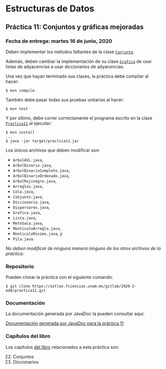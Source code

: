 Estructuras de Datos
====================

Práctica 11: Conjuntos y gráficas mejoradas
-------------------------------------------

### Fecha de entrega: martes 16 de junio, 2020

Deben implementar los métodos faltantes de la clase
[`Conjunto`](https://aztlan.fciencias.unam.mx/gitlab/2020-2-edd/practica11/blob/master/src/main/java/mx/unam/ciencias/edd/Conjunto.java).

Además, deben cambiar la implementación de su clase
[`Grafica`](https://aztlan.fciencias.unam.mx/gitlab/2020-2-edd/practica11/blob/master/src/main/java/mx/unam/ciencias/edd/Grafica.java)
de usar listas de adyacencias a usar diccionarios de adyacencias.

Una vez que hayan terminado sus clases, la práctica debe compilar al hacer:

```
$ mvn compile
```

También debe pasar todas sus pruebas unitarias al hacer:

```
$ mvn test
```

Y por último, debe correr correctamente el programa escrito en la clase
[`Practica11`](https://aztlan.fciencias.unam.mx/gitlab/2020-2-edd/practica11/blob/master/src/main/java/mx/unam/ciencias/edd/Practica11.java)
al ejecutar:

```
$ mvn install
...
$ java -jar target/practica11.jar
```

Los únicos archivos que deben modificar son:

* `ArbolAVL.java`,
* `ArbolBinario.java`,
* `ArbolBinarioCompleto.java`,
* `ArbolBinarioOrdenado.java`,
* `ArbolRojinegro.java`,
* `Arreglos.java`,
* `Cola.java`,
* `Conjunto.java`,
* `Diccionario.java`,
* `Dispersores.java`,
* `Grafica.java`,
* `Lista.java`,
* `MeteSaca.java`,
* `MonticuloArreglo.java`,
* `MonticuloMinimo.java`, y
* `Pila.java`.

*No deben modificar de ninguna manera ninguno de los otros archivos de la
práctica*.

### Repositorio

Pueden clonar la práctica con el siguiente comando:

```
$ git clone https://aztlan.fciencias.unam.mx/gitlab/2020-2-edd/practica11.git
```

### Documentación

La documentación generada por JavaDoc la pueden consultar aquí:

[Documentación generada por JavaDoc para la práctica
11](https://aztlan.fciencias.unam.mx/~canek/2020-2-edd/practica11/apidocs/index.html)

### Capítulos del libro

Los capítulos [del
libro](https://tienda.fciencias.unam.mx/es/home/437-estructuras-de-datos-con-java-moderno-9786073009157.html)
relacionados a esta práctica son:

22. Conjuntos
23. Diccionarios
